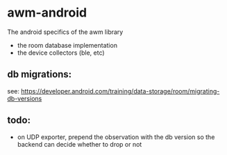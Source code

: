 # awm-android
The android specifics of the awm library
- the room database implementation
- the device collectors (ble, etc)

## db migrations:
see: https://developer.android.com/training/data-storage/room/migrating-db-versions

## todo:
- on UDP exporter, prepend the observation with the db version so the backend can decide whether to drop or not